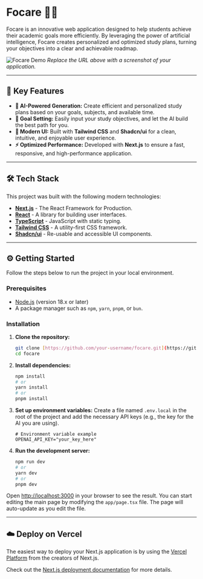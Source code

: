 # Focare 🧠✨

Focare is an innovative web application designed to help students achieve their academic goals more efficiently. By leveraging the power of artificial intelligence, Focare creates personalized and optimized study plans, turning your objectives into a clear and achievable roadmap.

![Focare Demo](https://via.placeholder.com/800x400.png?text=Focare+Interface+Demo)
*Replace the URL above with a screenshot of your application.*

---

## 🚀 Key Features

-   **🤖 AI-Powered Generation:** Create efficient and personalized study plans based on your goals, subjects, and available time.
-   **🎯 Goal Setting:** Easily input your study objectives, and let the AI build the best path for you.
-   **🎨 Modern UI:** Built with **Tailwind CSS** and **Shadcn/ui** for a clean, intuitive, and enjoyable user experience.
-   **⚡ Optimized Performance:** Developed with **Next.js** to ensure a fast, responsive, and high-performance application.

---

## 🛠️ Tech Stack

This project was built with the following modern technologies:

-   [**Next.js**](https://nextjs.org/) - The React Framework for Production.
-   [**React**](https://react.dev/) - A library for building user interfaces.
-   [**TypeScript**](https://www.typescriptlang.org/) - JavaScript with static typing.
-   [**Tailwind CSS**](https://tailwindcss.com/) - A utility-first CSS framework.
-   [**Shadcn/ui**](https://ui.shadcn.com/) - Re-usable and accessible UI components.

---

## ⚙️ Getting Started

Follow the steps below to run the project in your local environment.

### Prerequisites

-   [Node.js](https://nodejs.org/en) (version 18.x or later)
-   A package manager such as `npm`, `yarn`, `pnpm`, or `bun`.

### Installation

1.  **Clone the repository:**
    ```bash
    git clone [https://github.com/your-username/focare.git](https://github.com/your-username/focare.git)
    cd focare
    ```

2.  **Install dependencies:**
    ```bash
    npm install
    # or
    yarn install
    # or
    pnpm install
    ```

3.  **Set up environment variables:**
    Create a file named `.env.local` in the root of the project and add the necessary API keys (e.g., the key for the AI you are using).
    ```env
    # Environment variable example
    OPENAI_API_KEY="your_key_here"
    ```

4.  **Run the development server:**
    ```bash
    npm run dev
    # or
    yarn dev
    # or
    pnpm dev
    ```

Open [http://localhost:3000](http://localhost:3000) in your browser to see the result. You can start editing the main page by modifying the `app/page.tsx` file. The page will auto-update as you edit the file.

---

## ☁️ Deploy on Vercel

The easiest way to deploy your Next.js application is by using the [Vercel Platform](https://vercel.com/new?utm_medium=default-template&filter=next.js&utm_source=create-next-app&utm_campaign=create-next-app-readme) from the creators of Next.js.

Check out the [Next.js deployment documentation](https://nextjs.org/docs/app/building-your-application/deploying) for more details.